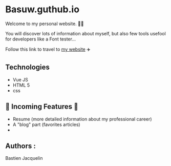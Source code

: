 # Basuw.guthub.io

Welcome to my personal website. 👋🏼

You will discover lots of information about myself, but also few tools usefool for developers like a Font tester... 

Follow this link to travel to [my website](basuw.github.io) ✈️
## Technologies 

- Vue JS
- HTML 5 
- css

## 🚧 Incoming Features 🚧

- Resume (more detailed information about my professional career)
- A "blog" part (favorites articles)
- 

## Authors :

Bastien Jacquelin
